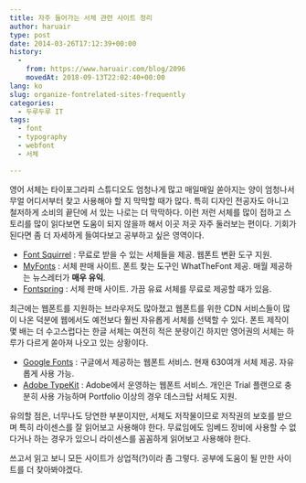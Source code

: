 ```yaml
---
title: 자주 들어가는 서체 관련 사이트 정리
author: haruair
type: post
date: 2014-03-26T17:12:39+00:00
history:
  - 
    from: https://www.haruair.com/blog/2096
    movedAt: 2018-09-13T22:02:40+00:00
lang: ko
slug: organize-fontrelated-sites-frequently
categories:
  - 두루두루 IT
tags:
  - font
  - typography
  - webfont
  - 서체

---
```

영어 서체는 타이포그라피 스튜디오도 엄청나게 많고 매일매일 쏟아지는 양이 엄청나서 무얼 어디서부터 찾고 사용해야 할 지 막막할 때가 많다. 특히 디자인 전공자도 아니고 철저하게 소비의 끝단에 서 있는 나로는 더 막막하다. 이런 저런 서체를 많이 접하고 스토리를 많이 읽다보면 도움이 되지 않을까 해서 이곳 저곳 자주 둘러보는 편이다. 기회가 된다면 좀 더 자세하게 들여다보고 공부하고 싶은 영역이다.

  * [Font Squirrel][1] : 무료로 받을 수 있는 서체들을 제공. 웹폰트 변환 도구 지원.
  * [MyFonts][2] : 서체 판매 사이트. 폰트 찾는 도구인 WhatTheFont 제공. 매월 제공하는 뉴스레터가 **매우 유익**.
  * [Fontspring][3] : 서체 판매 사이트. 가끔 유료 서체를 무료로 제공할 때가 있음.

최근에는 웹폰트를 지원하는 브라우저도 많아졌고 웹폰트를 위한 CDN 서비스들이 많이 나온 덕분에 웹에서도 예전보다 훨씬 자유롭게 서체를 선택할 수 있다. 폰트 제작이 몇 배는 더 수고스럽다는 한글 서체는 여전히 적은 분량이긴 하지만 영어권의 서체는 하루가 다르게 쏟아져 나오고 있는 상황이다.

  * [Google Fonts][4] : 구글에서 제공하는 웹폰트 서비스. 현재 630여개 서체 제공. 자유롭게 사용 가능.
  * [Adobe TypeKit][5] : Adobe에서 운영하는 웹폰트 서비스. 개인은 Trial 플랜으로 충분히 사용 가능하며 Portfolio 이상의 경우 데스크탑 서체도 지원.

유의할 점은, 너무나도 당연한 부분이지만, 서체도 저작물이므로 저작권의 보호를 받으며 특히 라이센스를 잘 읽어보고 사용해야 한다. 무료임에도 임베드 장비에 사용할 수 없다거나 하는 경우가 있으니 라이센스를 꼼꼼하게 읽어보고 사용해야 한다.

쓰고서 읽고 보니 모든 사이트가 상업적(?)이라 좀 그렇다. 공부에 도움이 될 만한 사이트를 더 찾아봐야겠다.

 [1]: http://www.fontsquirrel.com/
 [2]: http://www.myfonts.com/
 [3]: http://www.fontspring.com/
 [4]: https://www.google.com/fonts
 [5]: https://typekit.com/